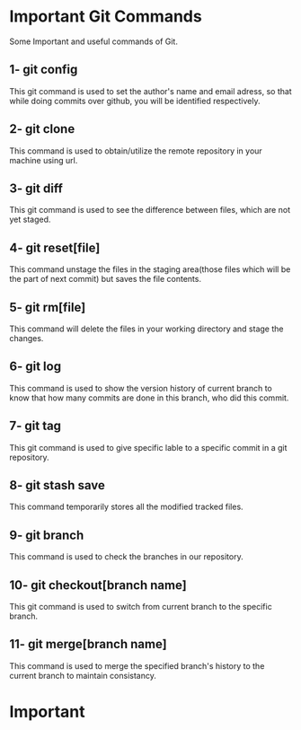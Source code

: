 # Important Git Commands
Some Important and useful commands of Git.
## 1- git config
This git command is used to set the author's name and email adress, so that while doing commits over github, you will be identified respectively.
## 2- git clone
This command is used to obtain/utilize the remote repository in your machine using url. 
## 3- git diff
This git command is used to see the difference between files, which are not yet staged.
## 4- git reset[file]
This command unstage the files in the staging area(those files which will be the part of next commit) but saves the file contents.
## 5- git rm[file]
This command will delete the files in your working directory and stage the changes.
## 6- git log
This command is used to show the version history of current branch to know that how many commits are done in this branch, who did this commit.
## 7- git tag
This git command is used to give specific lable to a specific commit in a git repository. 
## 8- git stash save
This command temporarily stores all the modified tracked files. 
## 9- git branch
This command is used to check the branches in our repository.
## 10- git checkout[branch name]
This git command is used to switch from current branch to the specific branch.
## 11- git merge[branch name]
This command is used to merge the specified branch's history to the current branch to maintain consistancy.

# Important 
